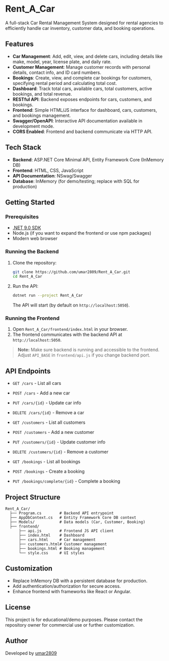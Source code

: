 # Rent_A_Car

A full-stack Car Rental Management System designed for rental agencies to efficiently handle car inventory, customer data, and booking operations.


## Features

- **Car Management**: Add, edit, view, and delete cars, including details like make, model, year, license plate, and daily rate.
- **Customer Management**: Manage customer records with personal details, contact info, and ID card numbers.
- **Bookings**: Create, view, and complete car bookings for customers, specifying rental period and calculating total cost.
- **Dashboard**: Track total cars, available cars, total customers, active bookings, and total revenue.
- **RESTful API**: Backend exposes endpoints for cars, customers, and bookings.
- **Frontend**: Simple HTML/JS interface for dashboard, cars, customers, and bookings management.
- **Swagger/OpenAPI**: Interactive API documentation available in development mode.
- **CORS Enabled**: Frontend and backend communicate via HTTP API.

## Tech Stack

- **Backend**: ASP.NET Core Minimal API, Entity Framework Core (InMemory DB)
- **Frontend**: HTML, CSS, JavaScript
- **API Documentation**: NSwag/Swagger
- **Database**: InMemory (for demo/testing; replace with SQL for production)

## Getting Started

### Prerequisites

- [.NET 9.0 SDK](https://dotnet.microsoft.com/download/dotnet/9.0)
- Node.js (if you want to expand the frontend or use npm packages)
- Modern web browser

### Running the Backend

1. Clone the repository:
    ```sh
    git clone https://github.com/umar2809/Rent_A_Car.git
    cd Rent_A_Car
    ```

2. Run the API:
    ```sh
    dotnet run --project Rent_A_Car
    ```
    The API will start (by default on `http://localhost:5050`).

### Running the Frontend

1. Open `Rent_A_Car/frontend/index.html` in your browser.
2. The frontend communicates with the backend API at `http://localhost:5050`.

> **Note:** Make sure backend is running and accessible to the frontend. Adjust `API_BASE` in `frontend/api.js` if you change backend port.

## API Endpoints

- `GET /cars` - List all cars
- `POST /cars` - Add a new car
- `PUT /cars/{id}` - Update car info
- `DELETE /cars/{id}` - Remove a car

- `GET /customers` - List all customers
- `POST /customers` - Add a new customer
- `PUT /customers/{id}` - Update customer info
- `DELETE /customers/{id}` - Remove a customer

- `GET /bookings` - List all bookings
- `POST /bookings` - Create a booking
- `PUT /bookings/complete/{id}` - Complete a booking

## Project Structure

```
Rent_A_Car/
  ├── Program.cs        # Backend API entrypoint
  ├── AppDbContext.cs   # Entity Framework Core DB context
  ├── Models/           # Data models (Car, Customer, Booking)
  ├── frontend/
      ├── api.js        # Frontend JS API client
      ├── index.html    # Dashboard
      ├── cars.html     # Car management
      ├── customers.html# Customer management
      ├── bookings.html # Booking management
      └── style.css     # UI styles
```

## Customization

- Replace InMemory DB with a persistent database for production.
- Add authentication/authorization for secure access.
- Enhance frontend with frameworks like React or Angular.

## License

This project is for educational/demo purposes. Please contact the repository owner for commercial use or further customization.

## Author

Developed by [umar2809](https://github.com/umar2809)
